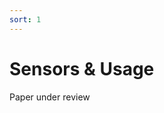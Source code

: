```yaml
---
sort: 1
---
```

# Sensors & Usage

Paper under review

<!--
## Overview

The sensor setup is illustrated in [Fig. 1](#fig-harware). The corresponding ROS topics are reported in [Tab. 1](#tab-sensor-and-topic).

<a name="fig-hardware"></a>
<p align="center">
    <img src="./images/hardware.jpg" alt="Hardware Setup" width="50%"/>
</p>
<p style="text-align: center;">Fig 1. The research UAV with its sensors and corresponding coordinate frames </p>

<br>

<a name="tab-sensor-and-topic"></a>
<p style="text-align: center;">Table 1. Sensors and their ROS topics</p>
<style type="text/css">
.tg  {border-collapse:collapse;border-spacing:0;}
.tg td{border-color:black;border-style:solid;border-width:1px;font-family:Arial, sans-serif;font-size:14px;
  overflow:hidden;padding:10px 5px;word-break:normal;}
.tg th{border-color:black;border-style:solid;border-width:1px;font-family:Arial, sans-serif;font-size:14px;
  font-weight:normal;overflow:hidden;padding:10px 5px;word-break:normal;}
.tg .tg-c3ow{border-color:inherit;text-align:center;vertical-align:middle}
.tg .tg-0pky{border-color:inherit;text-align:left;vertical-align:middle}
</style>
<table class="tg">
<thead>
  <tr>
    <th class="tg-c3ow">No.</th>
    <th class="tg-c3ow">Sensor</th>
    <th class="tg-c3ow">Manufacturer<br>&amp; Product name</th>
    <th class="tg-c3ow">ROS topic name</th>
    <th class="tg-c3ow">Message Type</th>
    <th class="tg-c3ow">Nominal Rate</th>
  </tr>
</thead>
<tbody>
  <tr>
    <td class="tg-c3ow" rowspan="3">1</td>
    <td class="tg-c3ow" rowspan="3">IMU</td>
    <td class="tg-c3ow" rowspan="3">VectorNav<br>VN100</td>
    <td class="tg-0pky">/imu/imu</td>
    <td class="tg-0pky">sensor_msgs/Imu</td>
    <td class="tg-c3ow">385 Hz</td>
  </tr>
  <tr>
    <td class="tg-0pky">/imu/magnetic_field</td>
    <td class="tg-0pky">sensor_msgs/MagneticField</td>
    <td class="tg-c3ow">385 Hz</td>
  </tr>
  <tr>
    <td class="tg-0pky">/imu/temperature</td>
    <td class="tg-0pky">sensor_msgs/Temperature</td>
    <td class="tg-c3ow">385 Hz</td>
  </tr>
  <tr>
    <td class="tg-c3ow" rowspan="2">2</td>
    <td class="tg-c3ow" rowspan="2">Horizontal Lidar</td>
    <td class="tg-c3ow" rowspan="2">Ouster<br>OS1-16 gen 1</td>
    <td class="tg-0pky">/os1_cloud_node1/imu</td>
    <td class="tg-0pky">sensor_msgs/Imu</td>
    <td class="tg-c3ow">100 Hz</td>
  </tr>
  <tr>
    <td class="tg-0pky">/os1_cloud_node1/points</td>
    <td class="tg-0pky">sensor_msgs/PointCloud2</td>
    <td class="tg-c3ow">10 Hz</td>
  </tr>
  <tr>
    <td class="tg-c3ow" rowspan="2">3</td>
    <td class="tg-c3ow" rowspan="2">Vertical Lidar</td>
    <td class="tg-c3ow" rowspan="2">Ouster<br>OS1-16 gen 1</td>
    <td class="tg-0pky">/os1_cloud_node2/imu</td>
    <td class="tg-0pky">sensor_msgs/Imu</td>
    <td class="tg-c3ow">100 Hz</td>
  </tr>
  <tr>
    <td class="tg-0pky">/os1_cloud_node2/points</td>
    <td class="tg-0pky">sensor_msgs/PointCloud2</td>
    <td class="tg-c3ow">10 Hz</td>
  </tr>
  <tr>
    <td class="tg-c3ow">4</td>
    <td class="tg-c3ow">Camera 1</td>
    <td class="tg-c3ow">uEye 1221 LE<br>(monochome)</td>
    <td class="tg-0pky">/left/image_raw</td>
    <td class="tg-0pky">sensor_msgs/Image</td>
    <td class="tg-c3ow">10 Hz</td>
  </tr>
  <tr>
    <td class="tg-c3ow">5</td>
    <td class="tg-c3ow">Camera 2</td>
    <td class="tg-c3ow">uEye 1221 LE<br>(monochome)</td>
    <td class="tg-0pky">/right/image_raw</td>
    <td class="tg-0pky">sensor_msgs/Image</td>
    <td class="tg-c3ow">10 Hz</td>
  </tr>
  <tr>
    <td class="tg-c3ow" rowspan="3">6</td>
    <td class="tg-c3ow" rowspan="3">UWB</td>
    <td class="tg-c3ow" rowspan="3">Humatic P440</td>
    <td class="tg-0pky">/uwb_endorange_info</td>
    <td class="tg-0pky">uwb_driver/UwbRange</td>
    <td class="tg-c3ow">68.571 Hz</td>
  </tr>
  <tr>
    <td class="tg-0pky">/uwb_exorange_info</td>
    <td class="tg-0pky">uwb_driver/UwbEcho</td>
    <td class="tg-c3ow">5.714 Hz</td>
  </tr>
  <tr>
    <td class="tg-0pky">/node_pos_sc</td>
    <td class="tg-0pky">nav_msgs/Path</td>
    <td class="tg-c3ow">5.714 Hz</td>
  </tr>
  <tr>
    <td class="tg-c3ow">7</td>
    <td class="tg-c3ow">3D Laser Tracker</td>
    <td class="tg-c3ow">Leica MS60<br>TotalStation</td>
    <td class="tg-0pky">/leica/pose/relative</td>
    <td class="tg-0pky">geometry_msgs/PoseStamped</td>
    <td class="tg-c3ow">20 Hz</td>
  </tr>
</tbody>
</table>

## IMU

The IMU being used here is a 9-DoF inertia sensor. The frame of reference attached to this sensor is considered the _body frame_ of the whole setup.

<p align="center">
    <img src="./images/vn100.jpg" alt="Hardware Setup" width="30%"/>
</p>
<p style="text-align: center;">Fig 2. The IMU frame of reference </p> <a name="fig-hardware"></a>

Internally, a filter fuses gyroscope, acceleration, and magnetic field measurements and outputs the orientation result on the `/imu/imu` topic. Though our dataset does not have orientation groundtruth, user can consider this orientation estimate as one.

## Cameras
The two cameras are externally triggered to capture images at the same time. For images triggered at the same time, their time stamps are different by **at most 3 ms**. This satisfies the default hardcoded threshold in VINS-Fusion. See our tutorial on how to run VINS-Fusion with the dataset [here]().

## Lidar

The Lidar model used for this dataset is OS1-16 gen 1 from Ouster. Each message under the topic `/os1_cloud_node1/points` or `/os1_cloud_node2/points` corresponds to a full 360&deg; scan, which can be converted to a pointcloud of resolution 16x1014. Notice that besides the common x, y, z, intensity fields, each point in the pointcloud also contains time, reflectivity, ring, noise, range information of the laser firing.
To fully access these information, add the following definition of the Ouster point type to your code:

```cpp
struct PointXYZIRT
{
    PCL_ADD_POINT4D;
    float intensity;
    uint32_t t;
    uint16_t reflectivity;
    uint8_t  ring;          // The channel index
    uint16_t noise;
    uint32_t range;         // The distance measurement
    EIGEN_MAKE_ALIGNED_OPERATOR_NEW
} EIGEN_ALIGN16;

POINT_CLOUD_REGISTER_POINT_STRUCT(PointXYZIRT,
                                  (float, x, x)
                                  (float, y, y)
                                  (float, z, z)
                                  (float, intensity, intensity)
                                  (uint32_t, t, t)
                                  (uint16_t, reflectivity, reflectivity)
                                  (uint8_t,  ring, ring)
                                  (uint16_t, noise, noise)
                                  (uint32_t, range, range))
```

Below is an example callback that converts the ros message `sensor_msgs/PointCloud2` to an object of type `pcl::Pointcloud<PointXYZIRT>` defined above:

```cpp
// Global variable to store the cloud data
pcl::PointCloud<PointXYZIRT>::Ptr laserCloudIn;

// Callback of topic /os1_cloud_node1/points
void cloudHandler(const sensor_msgs::PointCloud2::ConstPtr &msg)
{
    laserCloudIn->clear();
    pcl::fromROSMsg(*msg, *laserCloudIn);
}

// Subscribe to /os1_cloud_node1/points and allocate memory for the pointcloud somewhere in the main function
// Example: laserCloudIn = pcl::PointCloud<PointXYZIRT>::Ptr(new pcl::PointCloud<PointXYZIRT>());
```

## UWB

The UWB sensors used in this work are the P440 UWB Ranging and Communication sensor by Humatics.
We converted the driver's custom message types to ROS messages, with some additional fields. The definitions can be found in the following [package](https://github.com/ntu-aris/uwb_driver). You can simply `git clone` the package to your workspace and do `catkin_make`. The following headers can be included in your code

```cpp
#include "uwb_driver/UwbRange.h"
#include "uwb_driver/UwbEcho.h"
```

<p align="center">
    <img src="./images/ranging_scheme.jpg" alt="Ranging Scheme" width="60%"/>
</p>
<p style="text-align: center;">Fig 3. Illustration of the ranging scheme </p> <a name="fig-ranging"></a>

[Fig. 3](#fig-harware) illustrates our ranging scheme with 4 onboard UWB ranging nodes 200.A, 200.B, 201.A, 201.B, called requesters; and 3 anchor nodes with ID number 100, 101, 102, called responders. Each range measurement contains the IDs of both requester ID and the responder ID. By our subjective design in [Fig. 3](#fig-ranging) above, the three anchor nodes create a coordinate frame of referece {W}, where the anchor 100 is 1.5 m above the origin, the anchor 100 is 1.5 m above the +x axis, and anchor 101 is at the same height and on the -y side of the space.

Let us take the example of the distance measurement from the onboard node 201.A and the anchor 101 (in the absence of noise) as follows
<p align="center">
<a href="https://www.codecogs.com/eqnedit.php?latex=d_{201.A\to&space;101}&space;=&space;\left\|\bf{p}&space;&plus;&space;\bf{R}.\bf{x}_{201.A}&space;-&space;\bf{y}_{101}&space;\right\|" target="_blank"><img src="https://latex.codecogs.com/png.latex?d_{201.A\to&space;101}&space;=&space;\left\|\bf{p}&space;&plus;&space;\bf{R}.\bf{p}_{201.A}&space;-&space;\bf{p}_{101}&space;\right\|" title="d_{201.A\to 101} = \left\|\bf{p} + \bf{R}.\bf{x}_{201.A} - \bf{y}_{101} \right\|" /></a>
</p>

In this case <img src="https://latex.codecogs.com/png.latex?\bf{p}"/> is the position of the UAV's body center, <img src="https://latex.codecogs.com/png.latex?\bf{R}"/> is its orientation, <img src="https://latex.codecogs.com/png.latex?\bf{p}_{201.A}"/> is the position of the requester node in the _body frame_, and <img src="https://latex.codecogs.com/png.latex?\bf{p}_{101}"/> is the position of the responder node in the user-defined frame {W}.

In a typical navigation system, <img src="https://latex.codecogs.com/png.latex?\bf{p}"/> and <img src="https://latex.codecogs.com/png.latex?\bf{R}"/> will be the unknown quantities that one needs to estimate, while <img src="https://latex.codecogs.com/png.latex?\bf{p}_{201.A}"/> and <img src="https://latex.codecogs.com/png.latex?\bf{p}_{101}"/> are priors that can be retrieved from the `uwb_driver::UwbRange` message. [Fig. 4](#fig-range-msg) shows where these priors can be obtained in a message under the topic `/uwb_endorange_info`.

<p align="center">
    <img src="./images/uwb_range_msg.jpg" alt="range message" width="25%"/>
</p>
<p style="text-align: center;">Fig 4. The content of a range message </p> <a name="fig-range-msg"></a>

Note that the anchor positions are calculated by simple triangulation of anchor-to-anchor distance under the topic `/uwb_exorange_info` at the beginning of the data collection test. User can opt to estimating these on their own by subscribing to the topic `/uwb_exorange_info`.

-->
